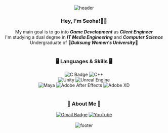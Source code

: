 
<div align=center>
  
  ![header](https://capsule-render.vercel.app/api?type=waving&color=gradient&height=80&section=header&fontSize=90)
  <br>
  ### Hey, I'm Seoha!👋🏻
  My main goal is to go into ***Game Development*** as ***Client Engineer***<br>
  I'm studying a dual degree in ***IT Media Engineering*** and ***Computer Science***<br>
  Undergraduate of 🌺***Duksung Women's University***🌺
  <br>
  <br>
  ### 🖥️ Languages & Skills 🖥️
  ![C Badge](https://img.shields.io/badge/C-A8B9CC?style=flat-square&logo=C&logoColor=white)
  ![C++](https://img.shields.io/badge/C++-%2300599C.svg?style=flat-square&logo=c%2B%2B&logoColor=white)
  <br>
  ![Unity](https://img.shields.io/badge/unity-%23000000.svg?style=flat-square&logo=unity&logoColor=white)
  ![Unreal Engine](https://img.shields.io/badge/unrealengine-%23313131.svg?style=flat-square&logo=unrealengine&logoColor=white)
  <br>
  ![Maya](https://img.shields.io/badge/Maya-000000?style=flat-square&logo=Autodesk&logoColor=white)
  ![Adobe After Effects](https://img.shields.io/badge/Adobe%20After%20Effects-9999FF.svg?style=flat-square&logo=Adobe%20After%20Effects&logoColor=white)
  ![Adobe XD](https://img.shields.io/badge/Adobe%20XD-470137?style=flat-square&logo=Adobe%20XD&logoColor=#FF61F6)
  <br>
  <br>
  ### 🦊 About Me 🦊
  [![Gmail Badge](https://img.shields.io/badge/Gmail-d14836?style=flat-square&logo=Gmail&logoColor=white&link=mailto:a1vm5h@gmail.com)](mailto:a1vm5h@gmail.com)
  [![YouTube](https://img.shields.io/badge/YouTube-%23FF0000.svg?style=flat-square&logo=YouTube&logoColor=white)](https://www.youtube.com/@user-cu9zw5fs9e/featured)
  <br>
  <br>
  ![footer](https://capsule-render.vercel.app/api?type=waving&color=gradient&height=80&section=footer&fontSize=90)
</div>
  
